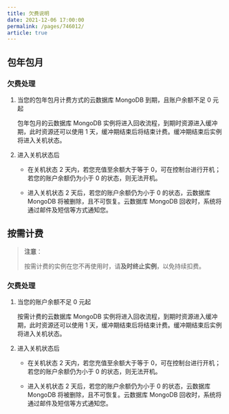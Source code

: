 ```yaml
---
title: 欠费说明
date: 2021-12-06 17:00:00
permalink: /pages/746012/
article: true
---
```



## 包年包月

### 欠费处理

1. 当您的包年包月计费方式的云数据库 MongoDB 到期，且账户余额不足 0 元起

   包年包月的云数据库 MongoDB 实例将进入回收流程，到期时资源进入缓冲期，此时资源还可以使用 1 天，缓冲期结束后将结束计费。缓冲期结束后实例将进入关机状态。

2. 进入关机状态后

   + 在关机状态 2 天内，若您充值至余额大于等于 0，可在控制台进行开机；若您的账户余额仍为小于 0 的状态，则无法开机。

   + 进入关机状态 2 天后，若您的账户余额仍为小于 0 的状态，云数据库 MongoDB 将被删除，且不可恢复。云数据库 MongoDB 回收时，系统将通过邮件及短信等方式通知您。

## 按需计费

> **注意**：
>
> 按需计费的实例在您不再使用时，请**及时终止实例**，以免持续扣费。

### 欠费处理

1. 当您的账户余额不足 0 元起

   按需计费的云数据库 MongoDB 实例将进入回收流程，到期时资源进入缓冲期，此时资源还可以使用 1 天，缓冲期结束后将结束计费。缓冲期结束后实例将进入关机状态。

2. 进入关机状态后

   + 在关机状态 2 天内，若您充值至余额大于等于 0，可在控制台进行开机；若您的账户余额仍为小于 0 的状态，则无法开机。

   + 进入关机状态 2 天后，若您的账户余额仍为小于 0 的状态，云数据库 MongoDB 将被删除，且不可恢复。云数据库 MongoDB 回收时，系统将通过邮件及短信等方式通知您。
